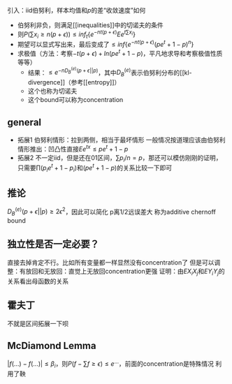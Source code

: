 引入：iid伯努利，样本均值和$p$的差“收敛速度”如何
- 伯努利非负，则满足[[inequalities]]中的切诺夫的条件
- 则$P(\sum x_i \ge n(p+\epsilon)) \le inf_t \{e^{-nt(p+\epsilon)}Ee^{t\sum x_i}\}$
- 期望可以显式写出来，最后变成了$\le inf\{ e^{-nt(p+\epsilon)}(pe^t+1-p)^n\}$
- 求极值（方法：考察$-t(p+\epsilon) + ln(pe^t+1-p)$，平凡地求导和考察极值性质等等）
  - 结果：$\le e^{-n D_B^{(e)}(p+\epsilon ||p )}$，其中$D_B^{(e)}$表示伯努利分布的[[kl-divergence]]（参考[[entropy]]）
  - 这个也称为切诺夫
  - 这个bound可以称为concentration
## general
- 拓展1
伯努利情形：拉到两侧，相当于最坏情形
一般情况按道理应该由伯努利情形推出：凹凸性直接$Ee^{tx}\le pe^t+1-p$
- 拓展2
不一定iid，但是还在01区间，$\sum p_i/n=p$，那还可以模仿刚刚的证明，只需要$\prod (p_ie^t+1-p_i)$和$(pe^t+1-p)$的关系比较一下即可
## 推论
$D_B^{(e)}(p+\epsilon||p)\ge 2\epsilon^2$，因此可以简化
p离1/2远误差大
称为additive chernoff bound
## 独立性是否一定必要？
直接去掉肯定不行。比如所有变量都一样显然没有concentration了
但是可以调整：有放回和无放回：直觉上无放回concentration更强
证明：由$EX_iX_j$和$EY_iY_j$的关系看出母函数的关系
## 霍夫丁
不就是区间拓展一下呗
## McDiamond Lemma
$|f(...)-f(...)|\le \beta_i$，则$P(f-\sum f\ge \epsilon)\le e^{...}$，前面的concentration是特殊情况
利用了鞅